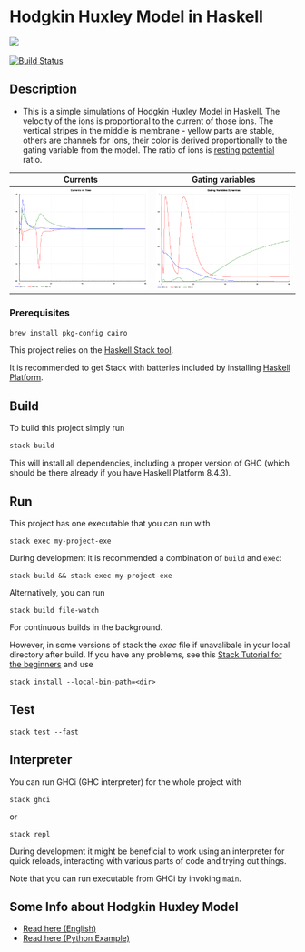 # Hodgkin Huxley Model in Haskell
![](images/demo5.gif)

[![Build Status](https://travis-ci.org/iu-haskell-spring-2019/project-template.svg?branch=master)](https://travis-ci.org/iu-haskell-spring-2019/project-template)
## Description
* This is a simple simulations of Hodgkin Huxley Model in Haskell. The velocity of the ions is proportional to the current of those ions. The vertical stripes in the middle is membrane - yellow parts are stable, others are channels for ions, their color is derived proportionally to the gating variable from the model. The ratio of ions is [resting potential](https://ru.wikipedia.org/wiki/Потенциал_покоя) ratio.

| Currents                 |  Gating variables  |
:-------------------------:|:-------------------------:
![](/images/currents.png) | ![](/images/gating_variables_dynamics.png)

### Prerequisites

```sh
brew install pkg-config cairo
```

This project relies on the [Haskell Stack tool](https://docs.haskellstack.org/en/stable/README/).

It is recommended to get Stack with batteries included by
installing [Haskell Platform](https://www.haskell.org/platform/).

## Build

To build this project simply run

```sh
stack build
```

This will install all dependencies, including a proper version of GHC
(which should be there already if you have Haskell Platform 8.4.3).

## Run

This project has one executable that you can run with

```
stack exec my-project-exe
```

During development it is recommended a combination of `build` and `exec`:

```
stack build && stack exec my-project-exe
```

Alternatively, you can run

```
stack build file-watch
```

For continuous builds in the background.  

However, in some versions of stack the *exec* file if unavalibale in your local directory after build. If you have any problems, see this [Stack Tutorial for the beginners](https://guide.aelve.com/haskell/stack-cookbook-ai0adh03) and use  

```
stack install --local-bin-path=<dir>
```

## Test
 ```
 stack test --fast
 ```

## Interpreter

You can run GHCi (GHC interpreter) for the whole project with

```
stack ghci
```

or

```
stack repl
```

During development it might be beneficial to work using an interpreter
for quick reloads, interacting with various parts of code and
trying out things.

Note that you can run executable from GHCi by invoking `main`.  

## Some Info about Hodgkin Huxley Model  
* [Read here (English)](https://neuronaldynamics.epfl.ch/online/Ch2.S2.html)
* [Read here (Python Example)](https://www.bonaccorso.eu/2017/08/19/hodgkin-huxley-spiking-neuron-model-python/)
